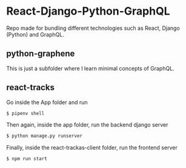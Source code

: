 # React-Django-Python-GraphQL

Repo made for bundling different technologies such as React, Django (Python) and GraphQL.

## python-graphene
	
This is just a subfolder where I learn minimal concepts of GraphQL.

## react-tracks

Go inside the App folder and run 

```sh
$ pipenv shell
```

Then again, inside the app folder, run the backend django server

```sh
$ python manage.py runserver
```

Finally, inside the react-trackas-client folder, run the frontend server

```sh
$ npm run start
```
